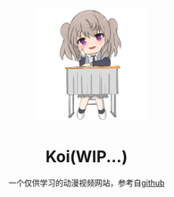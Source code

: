 <p align="center">
    <img alt="logo" src="./src/assets/imgs/logo.png" width="200" height="200" style="margin-bottom: 5px;">
</p>

<h1 align="center">Koi(WIP...)</h1>

<p align="center">一个仅供学习的动漫视频网站，参考自<a href="https://github.com/Adicwu/masami">github</a></p>
